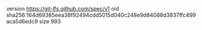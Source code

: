 version https://git-lfs.github.com/spec/v1
oid sha256:164d69385eea38f92494cdd5015d040c248e9d84088d3837ffc499aca5d6edc9
size 993
